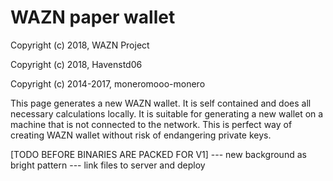 # WAZN paper wallet

Copyright (c) 2018, WAZN Project

Copyright (c) 2018, Havenstd06

Copyright (c) 2014-2017, moneromooo-monero



This page generates a new WAZN wallet. It is self contained and does all necessary calculations locally. It is suitable for generating a new wallet on a machine that is not connected to the network. This is perfect way of creating WAZN wallet without risk of endangering private keys.



[TODO BEFORE BINARIES ARE PACKED FOR V1]
--- new background as bright pattern
--- link files to server and deploy
